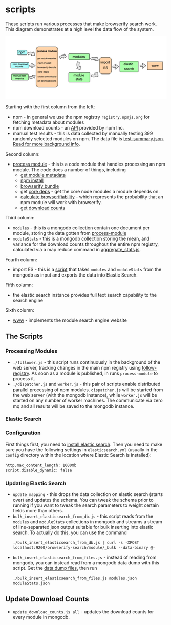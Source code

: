 scripts
=======

These scripts run various processes that make browserify search work. This diagram demonstrates at a high level the data flow of the system.

![Data flow chart](./diagram.png)

Starting with the first column from the left:

* npm - in general we use the npm registry `registry.npmjs.org` for fetching metadata about modules
* npm download counts - an [API](https://github.com/npm/download-counts) provided by npm Inc.
* manual test results - this is data collected by manually testing 399 randomly selected modules on npm. The data file is [test-summary.json](https://github.com/browserify-search/browserifiability/blob/master/test-summary.json). [Read for more background info](https://gist.github.com/airportyh/56a0dcc0205661024d11).

Second column:

* [process module](https://github.com/browserify-search/process-module) - this is a code module that handles processing an npm module. The code does a number of things, including
  * [get module metadata](https://github.com/browserify-search/process-module/blob/master/npm/get_module_info.js)
  * [npm install](https://github.com/browserify-search/process-module/blob/master/test_module/npm_install.js)
  * [browserify bundle](https://github.com/browserify-search/process-module/blob/master/test_module/browserify_bundle.js)
  * get [core deps](https://github.com/browserify-search/core-deps) - get the core node modules a module depends on.
  * [calculate browserifiability](https://github.com/browserify-search/browserifiability) - which represents the probability that an npm module will work with browserify.
  * [get download counts](https://github.com/browserify-search/process-module/blob/master/get_download_count.js)

Third column:

* `modules` - this is a mongodb collection contain one document per module, storing the data gotten from [process-module](https://github.com/browserify-search/process-module)
* `moduleStats` - this is a mongodb collection storing the mean, and variance for the download counts throughout the entire npm registry, calculated via a map reduce command in [aggregate_stats.js](https://github.com/browserify-search/scripts/blob/master/aggregate_stats.js).

Fourth column:

* import ES - this is a [script](https://github.com/browserify-search/scripts/blob/master/bulk_insert_elasticsearch_from_db.js) that takes `modules` and `moduleStats` from the mongodb as input and exports the data into Elastic Search.

Fifth column:

* the elastic search instance provides full text search capability to the search engine

Sixth column:

* [www](https://github.com/browserify-search/www) - implements the module search engine website

## The Scripts

### Processing Modules

* `./follower.js` - this script runs continuously in the background of the web server, tracking changes in the main npm registry using [follow-registry](https://www.npmjs.org/package/follow-registry). As soon as a module is published, in runs `process-module` to process it.
* `./dispatcher.js` and `worker.js` - this pair of scripts enable distributed parallel processing of npm modules. `dispatcher.js` will be started from the web server (with the mongodb instance), while `worker.js` will be started on any number of worker machines. The communicate via zero mq and all results will be saved to the mongodb instance.

### Elastic Search

### Configuration

First things first, you need to [install elastic search](http://www.elasticsearch.org/). Then you need to make sure you have the following settings in `elasticsearch.yml` (usually in the `config` directory within the location where Elastic Search is installed):

```
http.max_content_length: 1000mb
script.disable_dynamic: false
```

### Updating Elastic Search

* `update_mapping` - this drops the data collection on elastic search (starts over) and updates the schema. You can tweak the schema prior to running if you want to tweak the search parameters to weight certain fields more than others.
* `bulk_insert_elasticsearch_from_db.js` - this script reads from the `modules` and `moduleStats` collections in mongodb and streams a stream of line-separated json output suitable for bulk inserting into elastic search. To actually do this, you can use the command
    ```
    ./bulk_insert_elasticsearch_from_db.js | curl -s -XPOST localhost:9200/browserify-search/module/_bulk --data-binary @-
    ```
* `bulk_insert_elasticsearch_from_files.js` - instead of reading from mongodb, you can instead read from a mongodb data dump with this script. Get the [data dump files](https://www.dropbox.com/sh/5cqeb8xj4z35w6l/AAAp5QSiQT00b_KergLyowkma?dl=0), then run 
    ```
    ./bulk_insert_elasticsearch_from_files.js modules.json moduleStats.json
    ```

## Update Download Counts

* `update_download_counts.js all` - updates the download counts for every module in mongodb.

